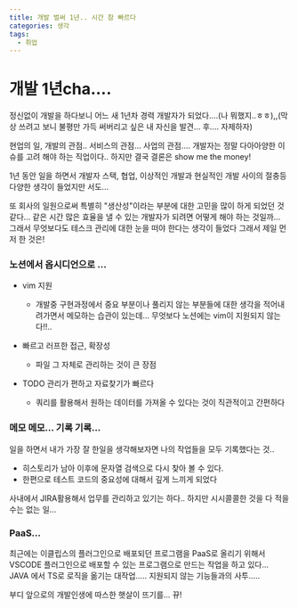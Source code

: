 ```yaml
---
title: 개발 벌써 1년.. 시간 참 빠르다
categories: 생각
tags:
  - 취업
---
```

# 개발 1년cha....
정신없이 개발을 하다보니 어느 새 1년차 경력 개발자가 되었다....(나 뭐했지..ㅎㅎ),,(막상 쓰려고 보니 불평만 가득 써버리고 싶은 내 자신을 발견... 후.... 자제하자)

현업의 일, 개발의 관점.. 서비스의 관점... 사업의 관점....  개발자는 정말 다아아양한 이슈를 고려 해야 하는 직업이다.. 하지만 결국 결론은 show me the money!

1년 동안 일을 하면서 개발자 스택, 협업, 이상적인 개발과 현실적인 개발 사이의 절충등 다양한 생각이 들었지만 서도...


 또 회사의 일원으로써 특별히 "생산성"이라는 부분에 대한 고민을 많이 하게 되었던 것 같다...
같은 시간 많은 효율을 낼 수 있는 개발자가 되려면 어떻게 해야 하는 것일까... 
그래서 무엇보다도 테스크 관리에 대한 눈을 떠야 한다는 생각이 들었다 그래서 제일 먼저 한 것은!


### 노션에서 옵시디언으로 ...
- vim 지원
	- 개발중 구현과정에서 중요 부분이나 풀리지 않는 부분들에 대한 생각을 적어내려가면서 메모하는 습관이 있는데... 무엇보다 노션에는 vim이 지원되지 않는다!!..

- 빠르고 러프한 접근, 확장성
	 - 파일 그 자체로 관리하는 것이 큰 장점

- TODO 관리가 편하고 자료찾기가 빠르다
	- 쿼리를 활용해서 원하는 데이터를 가져올 수 있다는 것이 직관적이고 간편하다


### 메모 메모... 기록 기록...
일을 하면서 내가 가장 잘 한일을 생각해보자면 나의 작업들을 모두 기록했다는 것..
- 히스토리가 남아 이후에 문자열 검색으로 다시 찾아 볼 수 있다.
- 한편으로 테스트 코드의 중요성에 대해서 깊게 느끼게 되었다

사내에서 JIRA활용해서 업무를 관리하고 있기는 하다.. 하지만 시시콜콜한 것을 다 적을 수는 없는 일...



### PaaS...
최근에는 이클립스의 플러그인으로 배포되던 프로그램을 PaaS로 올리기 위해서
VSCODE 플러그인으로 배포할 수 있는 프로그램으로 만드는 작업을 하고 있다...
JAVA 에서 TS로 로직을 옮기는 대작업..... 지원되지 않는 기능들과의 사투.....

부디 앞으로의 개발인생에 따스한 햇살이 뜨기를... 뀨!

